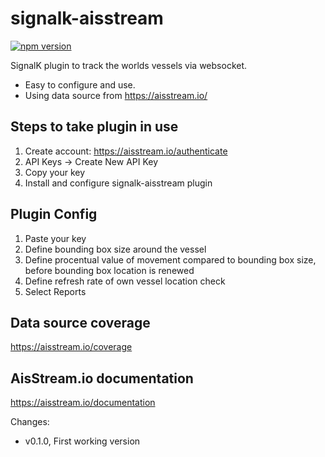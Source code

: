 # signalk-aisstream
[![npm version](https://badge.fury.io/js/signalk-aisstream.svg)](https://badge.fury.io/js/signalk-aisstream)

SignalK plugin to track the worlds vessels via websocket.
- Easy to configure and use.
- Using data source from https://aisstream.io/

## Steps to take plugin in use
1) Create account: https://aisstream.io/authenticate
2) API Keys -> Create New API Key
3) Copy your key
4) Install and configure signalk-aisstream plugin

## Plugin Config
1) Paste your key
2) Define bounding box size around the vessel
3) Define procentual value of movement compared to bounding box size, before bounding box location is renewed
4) Define refresh rate of own vessel location check 
5) Select Reports

## Data source coverage
https://aisstream.io/coverage

## AisStream.io documentation
https://aisstream.io/documentation

Changes:
- v0.1.0, First working version

